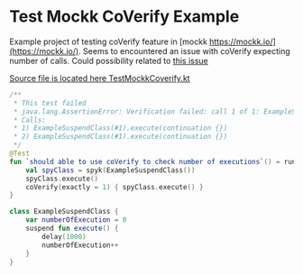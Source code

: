 # Test Mockk CoVerify Example

Example project of testing coVerify feature in [mockk https://mockk.io/](https://mockk.io/).
Seems to encountered an issue with coVerify expecting number of calls.
Could possibility related to [this issue](https://github.com/mockk/mockk/issues/554)

[Source file is located here TestMockkCoverify.kt](./app/src/test/java/com/kaga/test_mockk/TestMockkCoverify.kt)

```kotlin
/**
 * This test failed
 * java.lang.AssertionError: Verification failed: call 1 of 1: ExampleSuspendClass(#1).execute(any())). 2 matching calls found, but needs at least 1 and at most 1 calls
 * Calls:
 * 1) ExampleSuspendClass(#1).execute(continuation {})
 * 2) ExampleSuspendClass(#1).execute(continuation {})
 */
@Test
fun `should able to use coVerify to check number of executions`() = runBlocking {
    val spyClass = spyk(ExampleSuspendClass())
    spyClass.execute()
    coVerify(exactly = 1) { spyClass.execute() }
}

class ExampleSuspendClass {
    var numberOfExecution = 0
    suspend fun execute() {
        delay(1000)
        numberOfExecution++
    }
}
```
